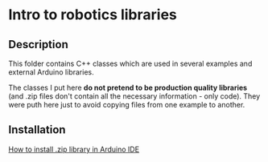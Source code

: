 # Intro to robotics libraries

## Description
This folder contains C++ classes which are used in several examples and external Arduino libraries. 

The classes I put here **do not pretend to be production quality libraries** (and .zip files don't contain 
all the necessary information - only code). They were puth here just to avoid copying files from one example 
to another.

## Installation
[How to install .zip library in Arduino IDE](https://www.arduino.cc/en/Guide/Libraries#toc4)
